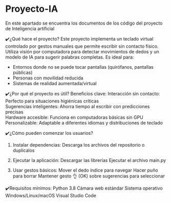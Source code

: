 # Proyecto-IA
En este apartado se encuentra los documentos de los código del proyecto de Inteligencia artificial

✔️¿Qué hace el proyecto?
Este proyecto implementa un teclado virtual controlado por gestos manuales que permite escribir sin contacto físico. Utiliza visión por computadora para detectar movimientos de dedos y un modelo de IA para sugerir palabras completas. Es ideal para:

- Entornos donde no se puede tocar pantallas (quirófanos, pantallas públicas)
- Personas con movilidad reducida
- Sistemas de realidad aumentada/virtual

✔️¿Por qué el proyecto es útil?
Beneficios clave: 
Interacción sin contacto: Perfecto para situaciones higiénicas críticas  
Sugerencias inteligentes: Ahorra tiempo al escribir con predicciones precisas  
Hardware accesible: Funciona en computadoras básicas sin GPU  
Personalizable: Adaptable a diferentes idiomas y distribuciones de teclado  

✔️¿Cómo pueden comenzar los usuarios?

1. Instalar dependencias:
Descarga los archivos del repositorio o duplicalos

2. Ejecutar la aplicación:
Descargar las librerías
Ejecutar el archivo main.py

3. Usar gestos básicos:
Mover el dedo índice para navegar
Hacer puño para borrar
Mantener gesto 👌 (OK) sobre sugerencias para seleccionar

✔️Requisitos mínimos:
Python 3.8
Cámara web estándar
Sistema operativo Windows/Linux/macOS
Visual Studio Code
